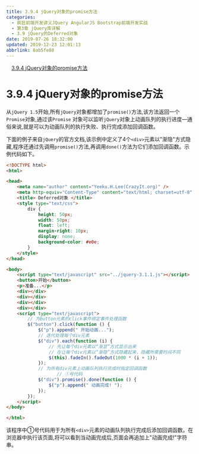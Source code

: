 ```yaml
---
title: 3.9.4 jQuery对象的promise方法
categories: 
  - 疯狂前端开发讲义JQuery AngularJS Bootstrap前端开发实战
  - 第3章 jQuery库详解
  - 3.9 jQuery的Deferred对象
date: 2019-07-26 18:32:00
updated: 2019-12-23 12:01:13
abbrlink: 8ab5fe88
---
```

<div id='my_toc'><a href="/JavaReadingNotes/8ab5fe88/#3-9-4-jQuery对象的promise方法" class="header_1">3.9.4 jQuery对象的promise方法</a>&nbsp;<br></div>
<style>.header_1{margin-left: 1em;}.header_2{margin-left: 2em;}.header_3{margin-left: 3em;}.header_4{margin-left: 4em;}.header_5{margin-left: 5em;}.header_6{margin-left: 6em;}</style>
<!--more-->
<script>if (navigator.platform.search('arm')==-1){document.getElementById('my_toc').style.display = 'none';}var e,p = document.getElementsByTagName('p');while (p.length>0) {e = p[0];e.parentElement.removeChild(e);}</script>

<!--end-->
<!--SSTStart-->
# 3.9.4 jQuery对象的promise方法 #
从`jQuery 1.5`开始,所有`jQuery`对象都增加了`promise()`方法,该方法返回一个`Promise`对象,通过该`Promise` 对象可以监听`jQuery`对象上动画队列的执行进度—通俗来说,就是可以为动画队列的执行失败、执行完成添加回调函数。
<!--replace:div=DIV-->
下面的例子来自`jQuery`的官方文档,该示例中定义了4个`<div>`元素以"渐隐"方式隐藏,程序还通过先调用`promise()`方法,再调用`done()`方法为它们添加回调函数。示例代码如下。
```html
<!DOCTYPE html>
<html>

<head>
    <meta name="author" content="Yeeku.H.Lee(CrazyIt.org)" />
    <meta http-equiv="Content-Type" content="text/html; charset=utf-8" />
    <title> Deferred对象 </title>
    <style type="text/css">
        div {
            height: 50px;
            width: 50px;
            float: left;
            margin-right: 10px;
            display: none;
            background-color: #e0e;
        }
    </style>
</head>

<body>
    <script type="text/javascript" src="../jquery-3.1.1.js"></script>
    <button>开始</button>
    <p>准备...</p>
    <div></div>
    <div></div>
    <div></div>
    <div></div>
    <script type="text/javascript">
        // 为button元素的click事件绑定事件处理函数
        $("button").click(function () {
            $("p").append(" 开始动画...");
            // 迭代处理每个div元素
            $("div").each(function (i) {
                // 先让每个div元素以“渐显”方式显示出来
                // 在让每个div元素以“渐隐”方式隐藏起来，隐藏所需要时间不同
                $(this).fadeIn().fadeOut(1000 * (i + 1));
            });
            // 为所有div元素上动画队列执行完成时指定回调函数
                   // ①号代码
            $("div").promise().done(function () {
                $("p").append(" 动画完成! ");
            });
        });
    </script>
</body>

</html>
```
该程序中①号代码用于为所有`<div>`元素的动画队列执行完成后添加回调函数。在浏览器中执行该页面,将可以看到当动画完成后,页面会再追加上"动画完成!"字符串。
<!--SSTStop-->
